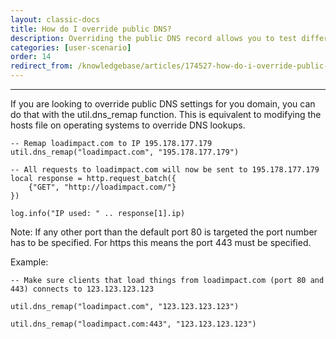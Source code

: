```yaml
---
layout: classic-docs
title: How do I override public DNS?
description: Overriding the public DNS record allows you to test different environments without overhauling your user scenario.  This is handy when you need to run the same scenario against staging, production or even an environment spun up for only the test.
categories: [user-scenario]
order: 14
redirect_from: /knowledgebase/articles/174527-how-do-i-override-public-dns
---
```


***

If you are looking to override public DNS settings for you domain, you can do that with the util.dns_remap function. This is equivalent to modifying the hosts file on operating systems to override DNS lookups.
```
-- Remap loadimpact.com to IP 195.178.177.179
util.dns_remap("loadimpact.com", "195.178.177.179")

-- All requests to loadimpact.com will now be sent to 195.178.177.179
local response = http.request_batch({
    {"GET", "http://loadimpact.com/"}
})

log.info("IP used: " .. response[1].ip)
```
Note: If any other port than the default port 80 is targeted the port number has to be specified. For https this means the port 443 must be specified.

Example:
```
-- Make sure clients that load things from loadimpact.com (port 80 and 443) connects to 123.123.123.123

util.dns_remap("loadimpact.com", "123.123.123.123")

util.dns_remap("loadimpact.com:443", "123.123.123.123")
```
